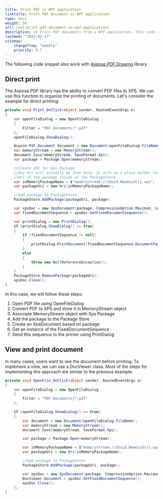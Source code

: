 ```yaml
---
title: Print PDF in WPF application
linktitle: Print PDF document in WPF application
type: docs
weight: 50
url: /net/print-pdf-document-in-wpf-application/
description: C# Print PDF documents from a WPF application. This code sample shows how to print PDF documents from a WPF application using C#.
lastmod: "2022-02-17"
sitemap:
    changefreq: "weekly"
    priority: 0.7
---
```

<script type="application/ld+json">
{
    "@context": "https://schema.org",
    "@type": "TechArticle",
    "headline": "Print PDF in WPF application",
    "alternativeHeadline": "How to print PDF in WPF application",
    "author": {
        "@type": "Person",
        "name":"Anastasiia Holub",
        "givenName": "Anastasiia",
        "familyName": "Holub",
        "url":"https://www.linkedin.com/in/anastasiia-holub-750430225/"
    },
    "genre": "pdf document generation",
    "keywords": "pdf, c#, pdf in WPF application",
    "wordcount": "302",
    "proficiencyLevel":"Beginner",
    "publisher": {
        "@type": "Organization",
        "name": "Aspose.PDF Doc Team",
        "url": "https://products.aspose.com/pdf",
        "logo": "https://www.aspose.cloud/templates/aspose/img/products/pdf/aspose_pdf-for-net.svg",
        "alternateName": "Aspose",
        "sameAs": [
            "https://facebook.com/aspose.pdf/",
            "https://twitter.com/asposepdf",
            "https://www.youtube.com/channel/UCmV9sEg_QWYPi6BJJs7ELOg/featured",
            "https://www.linkedin.com/company/aspose",
            "https://stackoverflow.com/questions/tagged/aspose",
            "https://aspose.quora.com/",
            "https://aspose.github.io/"
        ],
        "contactPoint": [
            {
                "@type": "ContactPoint",
                "telephone": "+1 903 306 1676",
                "contactType": "sales",
                "areaServed": "US",
                "availableLanguage": "en"
            },
            {
                "@type": "ContactPoint",
                "telephone": "+44 141 628 8900",
                "contactType": "sales",
                "areaServed": "GB",
                "availableLanguage": "en"
            },
            {
                "@type": "ContactPoint",
                "telephone": "+61 2 8006 6987",
                "contactType": "sales",
                "areaServed": "AU",
                "availableLanguage": "en"
            }
        ]
    },
    "url": "/net/print-pdf-document-in-wpf-application/",
    "mainEntityOfPage": {
        "@type": "WebPage",
        "@id": "/net/print-pdf-document-in-wpf-application/"
    },
    "dateModified": "2022-02-04",
    "description": "C# Print PDF documents from a WPF application. This code sample shows how to print PDF documents from a WPF application using C#."
}
</script>

The following code snippet also work with [Aspose.PDF.Drawing](/pdf/net/drawing/) library.

## Direct print

The Aspose.PDF library has the ability to convert PDF files to XPS. We can use this function to organize the printing of documents.
Let's consider the example for direct printing:

```csharp
private void Print_OnClick(object sender, RoutedEventArgs e)
{
    var openFileDialog = new OpenFileDialog
    {
        Filter = "PDF Documents|*.pdf"
    };
    openFileDialog.ShowDialog();

    Aspose.Pdf.Document document = new Document(openFileDialog.FileName);
    var memoryStream = new MemoryStream();
    document.Save(memoryStream, SaveFormat.Xps);
    var package = Package.Open(memoryStream);

    //Create URI for Xps Package
    //Any Uri will actually be fine here. It acts as a place holder for the
    //Uri of the package inside of the PackageStore
    var inMemoryPackageName = $"memorystream://{Guid.NewGuid()}.xps";
    var packageUri = new Uri(inMemoryPackageName);

    //Add package to PackageStore
    PackageStore.AddPackage(packageUri, package);

    var xpsDoc = new XpsDocument(package, CompressionOption.Maximum, inMemoryPackageName);
    var fixedDocumentSequence = xpsDoc.GetFixedDocumentSequence();

    var printDialog = new PrintDialog();
    if (printDialog.ShowDialog() == true)
    {
        if (fixedDocumentSequence != null)
        {
            printDialog.PrintDocument(fixedDocumentSequence.DocumentPaginator, "A fixed document");
        }
        else
        {
            throw new NullReferenceException();
        }
    }
    PackageStore.RemovePackage(packageUri);
    xpsDoc.Close();
}
```

In this case, we will follow these steps:

1. Open PDF file using OpenFileDialog
1. Convert PDF to XPS and store it in MemoryStream object
1. Associate MemoryStream object with Xps Package
1. Add the package to the Package Store
1. Create an XpsDocument based on package
1. Get an instance of the FixedDocumentSequence
1. Send this sequence to the printer using PrintDialog

## View and print document

In many cases, users want to see the document before printing. To implement a view, we can use a DocViewer class.
Most of the steps for implementing this approach are similar to the previous example.

```csharp
private void OpenFile_OnClick(object sender, RoutedEventArgs e)
{
    var openFileDialog = new OpenFileDialog
    {
        Filter = "PDF Documents|*.pdf"
    };

    if (openFileDialog.ShowDialog() == true)
    {
        var document = new Document(openFileDialog.FileName);
        var memoryStream = new MemoryStream();
        document.Save(memoryStream, SaveFormat.Xps);

        var package = Package.Open(memoryStream);

        var inMemoryPackageName = $"memorystream://{Guid.NewGuid()}.xps";
        var packageUri = new Uri(inMemoryPackageName);

        //Add package to PackageStore
        PackageStore.AddPackage(packageUri, package);

        var xpsDoc = new XpsDocument(package, CompressionOption.Maximum, inMemoryPackageName);
        DocViewer.Document = xpsDoc.GetFixedDocumentSequence();
        xpsDoc.Close();
    };
}
```

<script type="application/ld+json">
{
    "@context": "http://schema.org",
    "@type": "SoftwareApplication",
    "name": "Aspose.PDF for .NET Library",
    "image": "https://www.aspose.cloud/templates/aspose/img/products/pdf/aspose_pdf-for-net.svg",
    "url": "https://www.aspose.com/",
    "publisher": {
        "@type": "Organization",
        "name": "Aspose.PDF",
        "url": "https://products.aspose.com/pdf",
        "logo": "https://www.aspose.cloud/templates/aspose/img/products/pdf/aspose_pdf-for-net.svg",
        "alternateName": "Aspose",
        "sameAs": [
            "https://facebook.com/aspose.pdf/",
            "https://twitter.com/asposepdf",
            "https://www.youtube.com/channel/UCmV9sEg_QWYPi6BJJs7ELOg/featured",
            "https://www.linkedin.com/company/aspose",
            "https://stackoverflow.com/questions/tagged/aspose",
            "https://aspose.quora.com/",
            "https://aspose.github.io/"
        ],
        "contactPoint": [
            {
                "@type": "ContactPoint",
                "telephone": "+1 903 306 1676",
                "contactType": "sales",
                "areaServed": "US",
                "availableLanguage": "en"
            },
            {
                "@type": "ContactPoint",
                "telephone": "+44 141 628 8900",
                "contactType": "sales",
                "areaServed": "GB",
                "availableLanguage": "en"
            },
            {
                "@type": "ContactPoint",
                "telephone": "+61 2 8006 6987",
                "contactType": "sales",
                "areaServed": "AU",
                "availableLanguage": "en"
            }
        ]
    },
    "offers": {
        "@type": "Offer",
        "price": "1199",
        "priceCurrency": "USD"
    },
    "applicationCategory": "PDF Manipulation Library for .NET",
    "downloadUrl": "https://www.nuget.org/packages/Aspose.PDF/",
    "operatingSystem": "Windows, MacOS, Linux",
    "screenshot": "https://docs.aspose.com/pdf/net/create-pdf-document/screenshot.png",
    "softwareVersion": "2022.1",
    "aggregateRating": {
        "@type": "AggregateRating",
        "ratingValue": "5",
        "ratingCount": "16"
    }
}
</script>

